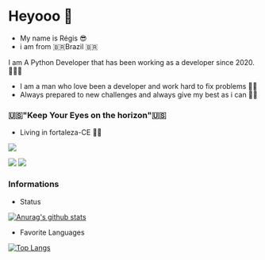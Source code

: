 # Heyooo 👋

- My name is Régis 😎
- i am from 🇧🇷Brazil 🇧🇷


I am A Python Developer that has been working as a developer since 2020.👨🏽‍💻

- I am a man who love been a developer and work hard to fix problems 💪🏻
- Always prepared to new challenges and always give my best as i can  💪🏻

###  🇺🇸"Keep Your Eyes on the horizon"🇺🇸

- Living in fortaleza-CE  ✌🏻

[<img src="https://img.shields.io/badge/linkedin-%230077B5.svg?&style=for-the-badge&logo=linkedin&logoColor=white" />](https://www.linkedin.com/in/RegisSales/) 

<img src="https://img.shields.io/badge/python-%233776AB.svg?&style=for-the-badge&logo=python&logoColor=white" /> 
<img src="https://img.shields.io/badge/django-%23092e20.svg?&style=for-the-badge&logo=django&logoColor=white" />

### Informations

- Status

[![Anurag's github stats](https://github-readme-stats.vercel.app/api?username=RegisSalesRA&show_icons=true&theme=dark)](https://github.com/anuraghazra/github-readme-stats) 

- Favorite Languages

[![Top Langs](https://github-readme-stats.vercel.app/api/top-langs/?username=RegisSalesRA&layout=compact)](https://github.com/RegisSalesRA/github-readme-stats)

<!--
**RegisSalesRA/RegisSalesRA** is a ✨ _special_ ✨ repository because its `README.md` (this file) appears on your GitHub profile.

Here are some ideas to get you started:

- 🔭 I’m currently working on ...
- 🌱 I’m currently learning ...
- 👯 I’m looking to collaborate on ...
- 🤔 I’m looking for help with ...
- 💬 Ask me about ...
- 📫 How to reach me: ...
- 😄 Pronouns: ...
- ⚡ Fun fact: ...
-->
